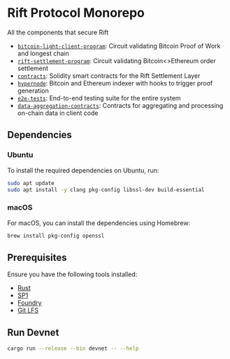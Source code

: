 # Rift Protocol Monorepo
All the components that secure Rift
- [`bitcoin-light-client-program`](./crates/bitcoin-light-client-program/): Circuit validating Bitcoin Proof of Work and longest chain
- [`rift-settlement-program`](./crates/rift-settlement-program/): Circuit validating Bitcoin<>Ethereum order settlement
- [`contracts`](./contracts): Solidity smart contracts for the Rift Settlement Layer 
- [`hypernode`](./bin/hypernode): Bitcoin and Ethereum indexer with hooks to trigger proof generation
- [`e2e-tests`](./bin/hypernode): End-to-end testing suite for the entire system 
- [`data-aggregation-contracts`](./data-aggregation-contracts): Contracts for aggregating and processing on-chain data in client code

## Dependencies

### Ubuntu
To install the required dependencies on Ubuntu, run:
```sh
sudo apt update
sudo apt install -y clang pkg-config libssl-dev build-essential
```

### macOS
For macOS, you can install the dependencies using Homebrew:
```sh
brew install pkg-config openssl
```

## Prerequisites
Ensure you have the following tools installed:

- [Rust](https://doc.rust-lang.org/cargo/getting-started/installation.html)
- [SP1](https://docs.succinct.xyz/docs/sp1/getting-started/install)
- [Foundry](https://book.getfoundry.sh/getting-started/installation)
- [Git LFS](https://git-lfs.github.com/)
  
## Run Devnet
```sh
cargo run --release --bin devnet -- --help
```
